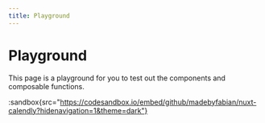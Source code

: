 ```yaml
---
title: Playground
---
```


# Playground

This page is a playground for you to test out the components and composable functions.

:sandbox{src="https://codesandbox.io/embed/github/madebyfabian/nuxt-calendly?hidenavigation=1&theme=dark"}